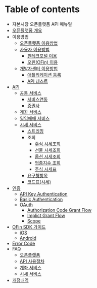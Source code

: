# Table of contents

* 자본시장 오픈플랫폼 API 매뉴얼
* [오픈플랫폼 개요](undefined.md)
* 이용방법
  * [오픈플랫폼 이용방법](undefined-4/undefined-1.md)
  * [사용자 이용방법](undefined-4/undefined/README.md)
    * [핀테크포털 이용](undefined-4/undefined/undefined.md)
    * [오핀\(OFin\) 이용](undefined-4/undefined/ofin.md)
  * [개발자센터 이용방법](undefined-4/undefined-2/README.md)
    * [애플리케이션 등록](undefined-4/undefined-2/undefined.md)
    * [API 테스트](undefined-4/undefined-2/untitled.md)
* [API](api-2/README.md)
  * [공통 서비스](api-2/undefined/README.md)
    * [서비스연동](api-2/undefined/undefined.md)
    * [증권사](api-2/undefined/undefined-2.md)
  * [계좌 서비스](api-2/undefined-1.md)
  * [일임매매 서비스](api-2/undefined-2.md)
  * [시세 서비스](api-2/untitled-1-1/README.md)
    * [스트리밍](api-2/untitled-1-1/undefined-4.md)
    * 조회
      * [주식 시세조회](api-2/untitled-1-1/undefined-9/undefined-6.md)
      * [선물 시세조회](api-2/untitled-1-1/undefined-9/undefined-2.md)
      * [옵션 시세조회](api-2/untitled-1-1/undefined-9/undefined-3.md)
      * [업종지수 조회](api-2/untitled-1-1/undefined-9/undefined-5.md)
      * [주식 시세표](api-2/untitled-1-1/undefined-9/undefined-7.md)
    * [요구형항목](api-2/untitled-1-1/undefined-1.md)
    * [코드표\(시세\)](api-2/untitled-1-1/undefined-8.md)
* [인증](api-1/README.md)
  * [API Key Authentication](api-1/api-key-authentication.md)
  * [Basic Authentication](api-1/basic-authentication.md)
  * [OAuth](api-1/oauth/README.md)
    * [Authorization Code Grant Flow](api-1/oauth/authorization-code-grant-flow.md)
    * [Implict Grant Flow](api-1/oauth/untitled-1.md)
    * [Scope](api-1/oauth/scope.md)
* [OFin SDK 가이드](ofin-sdk/README.md)
  * [iOS](ofin-sdk/ios-sdk.md)
  * [Android](ofin-sdk/android-sdk.md)
* [Error Code](error.md)
* FAQ
  * [오픈플랫폼](faq/api-1.md)
  * [API 사용절차](faq/api.md)
  * [계좌 서비스](faq/undefined.md)
  * [시세 서비스](faq/api-2.md)
* [개정내역](undefined-3.md)

